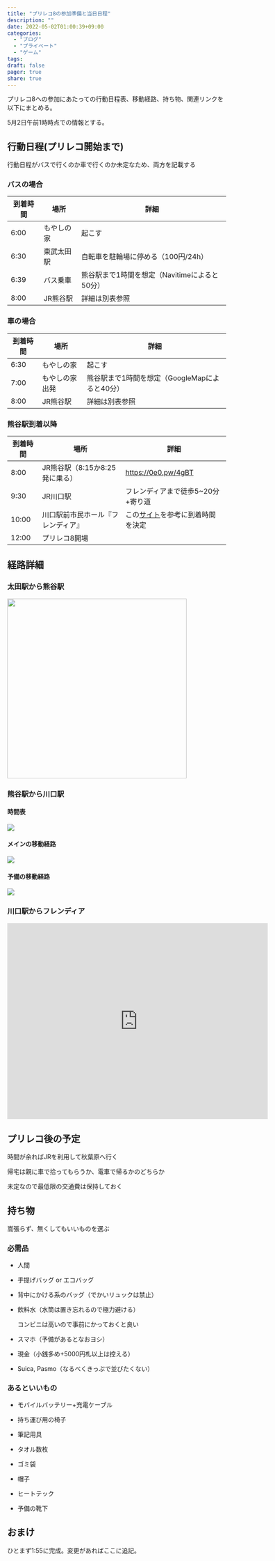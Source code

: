 ```yaml
---
title: "プリレコ8の参加準備と当日日程"
description: ""
date: 2022-05-02T01:00:39+09:00
categories:
  - "ブログ"
  - "プライベート"
  - "ゲーム"
tags:
draft: false
pager: true
share: true
---
```


プリレコ8への参加にあたっての行動日程表、移動経路、持ち物、関連リンクを以下にまとめる。

5月2日午前1時時点での情報とする。

## 行動日程(プリレコ開始まで)

行動日程がバスで行くのか車で行くのか未定なため、両方を記載する

### バスの場合

| 到着時間 | 場所    | 詳細                           |
| ---- | ----- | ---------------------------- |
| 6:00 | もやしの家 | 起こす                          |
| 6:30 | 東武太田駅 | 自転車を駐輪場に停める（100円/24h）        |
| 6:39 | バス乗車  | 熊谷駅まで1時間を想定（Navitimeによると50分） |
| 8:00 | JR熊谷駅 | 詳細は別表参照                      |

### 車の場合

| 到着時間 | 場所      | 詳細                            |
| ---- | ------- | ----------------------------- |
| 6:30 | もやしの家   | 起こす                           |
| 7:00 | もやしの家出発 | 熊谷駅まで1時間を想定（GoogleMapによると40分） |
| 8:00 | JR熊谷駅   | 詳細は別表参照                       |

### 熊谷駅到着以降

| 到着時間  | 場所                   | 詳細                                                                   |
| ----- | -------------------- | -------------------------------------------------------------------- |
| 8:00  | JR熊谷駅（8:15か8:25発に乗る） | https://0e0.pw/4gBT                                                  |
| 9:30  | JR川口駅                | フレンディアまで徒歩5~20分+寄り道                                                  |
| 10:00 | 川口駅前市民ホール『フレンディア』    | この[サイト](https://a-nima-figure.blog.ss-blog.jp/2019-10-05)を参考に到着時間を決定 |
| 12:00 | プリレコ8開場              |                                                                      |

## 経路詳細

### 太田駅から熊谷駅

<img src="./ota-kumagaya.jpeg" title="" alt="" width="413">

### 熊谷駅から川口駅

#### 時間表

![](./kumagaya-kawaguchi-time.png)

#### メインの移動経路

![](./kumagaya-kawaguchi-main.png)

#### 予備の移動経路

![](./kumagaya-kawaguchi-sub.png)

### 

### 川口駅からフレンディア

<div>
<iframe src="https://www.google.com/maps/embed?pb=!1m28!1m12!1m3!1d3235.934918105711!2d139.71622871531085!3d35.80153103097217!2m3!1f0!2f0!3f0!3m2!1i1024!2i768!4f13.1!4m13!3e2!4m5!1s0x6018936ef93ed8e1%3A0x2108995708cb90a4!2z5bed5Y-j6aeF44CB44CSMzMyLTAwMTcg5Z-8546J55yM5bed5Y-j5biC5qCE55S677yT5LiB55uu77yR4oiS77yS77yR!3m2!1d35.8019691!2d139.7176452!4m5!1s0x6018936e928097c1%3A0x8d627c9bf3d1b0f!2z44CSMzMyLTAwMTUg5Z-8546J55yM5bed5Y-j5biC5bed5Y-j77yR5LiB55uu77yR4oiS77yRIOODleODrOODs-ODh-OCo-OCog!3m2!1d35.801033!2d139.71848!5e0!3m2!1sja!2sjp!4v1651421472493!5m2!1sja!2sjp" width="600" height="450" style="border:0;" allowfullscreen="" loading="lazy" referrerpolicy="no-referrer-when-downgrade"></iframe>
</div>

## プリレコ後の予定

時間が余ればJRを利用して秋葉原へ行く

帰宅は親に車で拾ってもらうか、電車で帰るかのどちらか

未定なので最低限の交通費は保持しておく

## 持ち物

嵩張らず、無くしてもいいものを選ぶ

### 必需品

- 人間

- 手提げバッグ or エコバッグ

- 背中にかける系のバッグ（でかいリュックは禁止）

- 飲料水（水筒は置き忘れるので極力避ける）
  
  コンビニは高いので事前にかっておくと良い

- スマホ（予備があるとなおヨシ）

- 現金（小銭多め+5000円札以上は控える）

- Suica, Pasmo（なるべくきっぷで並びたくない）

### あるといいもの

- モバイルバッテリー+充電ケーブル

- 持ち運び用の椅子

- 筆記用具

- タオル数枚

- ゴミ袋

- 帽子

- ヒートテック

- 予備の靴下

## おまけ

ひとまず1:55に完成。変更があればここに追記。
